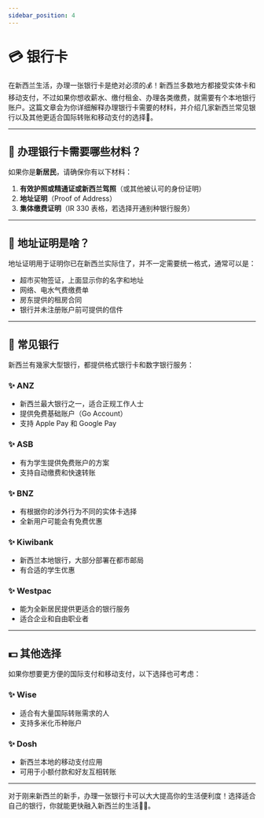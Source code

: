 ```yaml
---
sidebar_position: 4
---
```


# 💳 银行卡

在新西兰生活，办理一张银行卡是绝对必须的💰！新西兰多数地方都接受实体卡和移动支付，不过如果你想收薪水、缴付租金、办理各类缴费，就需要有个本地银行账户。这篇文章会为你详细解释办理银行卡需要的材料，并介绍几家新西兰常见银行以及其他更适合国际转账和移动支付的选择🚀。  

---

## 🏦 办理银行卡需要哪些材料？  

如果你是**新居民**，请确保你有以下材料：  

1. **有效护照或精通证或新西兰驾照**（或其他被认可的身份证明）  
2. **地址证明**（Proof of Address）  
3. **集体缴费证明**（IR 330 表格，若选择开通别种银行服务）  

---

## 📝 地址证明是啥？  

地址证明用于证明你已在新西兰实际住了，并不一定需要统一格式，通常可以是： 

- 超市买物签证，上面显示你的名字和地址  
- 网络、电水气费缴费单  
- 房东提供的租房合同  
- 银行并未注册账户前可提供的信件  

---

## 🏧 常见银行  

新西兰有幾家大型银行，都提供格式银行卡和数字银行服务：  

### ✨ ANZ

- 新西兰最大银行之一，适合正规工作人士  
- 提供免费基础账户（Go Account）  
- 支持 Apple Pay 和 Google Pay  

### ✨ ASB  

- 有为学生提供免费账户的方案  
- 支持自动缴费和快速转账  

### ✨ BNZ  

- 有根据你的涉外行为不同的实体卡选择  
- 全新用户可能会有免费优惠  

### ✨ Kiwibank  

- 新西兰本地银行，大部分部署在都市邮局  
- 有合适的学生优惠  

### ✨ Westpac  

- 能为全新居民提供更适合的银行服务  
- 适合企业和自由职业者  

---

## 💵 其他选择  

如果你想要更方便的国际支付和移动支付，以下选择也可考虑：  

### ✨ Wise  

- 适合有大量国际转账需求的人  
- 支持多米化币种账户  

### ✨ Dosh  

- 新西兰本地的移动支付应用  
- 可用于小额付款和好友互相转账  

---

对于刚来新西兰的新手，办理一张银行卡可以大大提高你的生活便利度！选择适合自己的银行，你就能更快融入新西兰的生活🌟💪。
